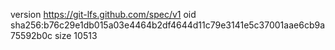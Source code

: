 version https://git-lfs.github.com/spec/v1
oid sha256:b76c29e1db015a03e4464b2df4644d11c79e3141e5c37001aae6cb9a75592b0c
size 10513
